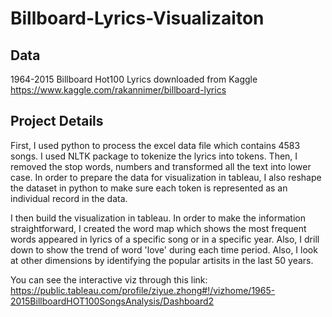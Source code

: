 # Billboard-Lyrics-Visualizaiton

## Data

1964-2015 Billboard Hot100 Lyrics downloaded from Kaggle
https://www.kaggle.com/rakannimer/billboard-lyrics


## Project Details

First, I used python to process the excel data file which contains 4583 songs. I used NLTK package to tokenize the lyrics into tokens. Then, I removed the stop words, numbers and transformed all the text into lower case. In order to prepare the data for visualization in tableau, I also reshape the dataset in python to make sure each token is represented as an individual record in the data.

I then build the visualization in tableau. In order to make the information straightforward, I created the word map which shows the most frequent words appeared in lyrics of a specific song or in a specific year. Also, I drill down to show the trend of word 'love' during each time period. Also, I look at other dimensions by identifying the popular artisits in the last 50 years.

You can see the interactive viz through this link: https://public.tableau.com/profile/ziyue.zhong#!/vizhome/1965-2015BillboardHOT100SongsAnalysis/Dashboard2

